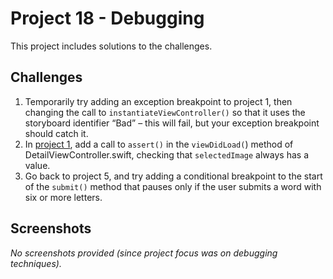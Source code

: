 # Project 18 - Debugging

This project includes solutions to the challenges.

## Challenges

1. Temporarily try adding an exception breakpoint to project 1, then changing the call to `instantiateViewController()` so that it uses the storyboard identifier “Bad” – this will fail, but your exception breakpoint should catch it.
2. In [project 1](../Project-01-StormViewer), add a call to `assert()` in the `viewDidLoad(`) method of DetailViewController.swift, checking that `selectedImage` always has a value.
3. Go back to project 5, and try adding a conditional breakpoint to the start of the `submit()` method that pauses only if the user submits a word with six or more letters.

## Screenshots

*No screenshots provided (since project focus was on debugging techniques).*
